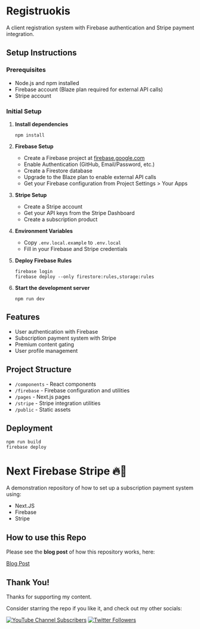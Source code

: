 # Registruokis

A client registration system with Firebase authentication and Stripe payment integration.

## Setup Instructions

### Prerequisites
- Node.js and npm installed
- Firebase account (Blaze plan required for external API calls)
- Stripe account

### Initial Setup

1. **Install dependencies**
   ```
   npm install
   ```

2. **Firebase Setup**
   - Create a Firebase project at [firebase.google.com](https://firebase.google.com)
   - Enable Authentication (GitHub, Email/Password, etc.)
   - Create a Firestore database
   - Upgrade to the Blaze plan to enable external API calls
   - Get your Firebase configuration from Project Settings > Your Apps

3. **Stripe Setup**
   - Create a Stripe account
   - Get your API keys from the Stripe Dashboard
   - Create a subscription product

4. **Environment Variables**
   - Copy `.env.local.example` to `.env.local`
   - Fill in your Firebase and Stripe credentials

5. **Deploy Firebase Rules**
   ```
   firebase login
   firebase deploy --only firestore:rules,storage:rules
   ```

6. **Start the development server**
   ```
   npm run dev
   ```

## Features

- User authentication with Firebase
- Subscription payment system with Stripe
- Premium content gating
- User profile management

## Project Structure

- `/components` - React components
- `/firebase` - Firebase configuration and utilities
- `/pages` - Next.js pages
- `/stripe` - Stripe integration utilities
- `/public` - Static assets

## Deployment

```
npm run build
firebase deploy
```

# Next Firebase Stripe 🔥🦓

A demonstration repository of how to set up a subscription payment system using:

- Next.JS
- Firebase
- Stripe

## How to use this Repo

Please see the **blog post** of how this repository works, here:

[Blog Post](https://blog.jarrodwatts.com/set-up-subscription-payments-with-stripe-using-firebase-and-nextjs)

## Thank You!

Thanks for supporting my content.

Consider starring the repo if you like it, and check out my other socials:

[![YouTube Channel Subscribers](https://img.shields.io/youtube/channel/subscribers/UCJae_agpt9S3qwWNED0KHcQ?label=YouTube%20Subscribers!&style=social)](https://www.youtube.com/channel/UCJae_agpt9S3qwWNED0KHcQ?sub_confirmation=1)
[![Twitter Followers](https://img.shields.io/twitter/follow/jarrodwattsdev?label=Twitter%20Followers!&style=social)](https://twitter.com/intent/follow?screen_name=jarrodwattsdev)
